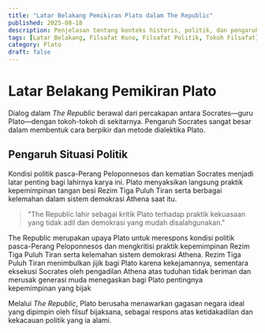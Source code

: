 ```yaml
---
title: "Latar Belakang Pemikiran Plato dalam The Republic"
published: 2025-08-18
description: Penjelasan tentang konteks historis, politik, dan pengaruh Socrates yang mendorong lahirnya pemikiran Plato dalam karya The Republic.
tags: [Latar Belakang, Filsafat Kuno, Filsafat Politik, Tokoh Filsafat]
category: Plato
draft: false
---
```


# Latar Belakang Pemikiran Plato

Dialog dalam *The Republic* berawal dari percakapan antara Socrates—guru Plato—dengan tokoh-tokoh di sekitarnya. Pengaruh Socrates sangat besar dalam membentuk cara berpikir dan metode dialektika Plato.

## Pengaruh Situasi Politik

Kondisi politik pasca-Perang Peloponnesos dan kematian Socrates menjadi latar penting bagi lahirnya karya ini. Plato menyaksikan langsung praktik kepemimpinan tangan besi Rezim Tiga Puluh Tiran serta berbagai kelemahan dalam sistem demokrasi Athena saat itu.

> "The Republic lahir sebagai kritik Plato terhadap praktik kekuasaan yang tidak adil dan demokrasi yang mudah disalahgunakan."

The Republic merupakan upaya Plato untuk merespons kondisi politik pasca-Perang Peloponnesos dan mengkritisi praktik kepemimpinan Rezim Tiga Puluh Tiran serta kelemahan sistem demokrasi Athena. Rezim Tiga Puluh Tiran menimbulkan jijik bagi Plato karena kekejamannya, sementara eksekusi Socrates oleh pengadilan Athena atas tuduhan tidak beriman dan merusak generasi muda menegaskan bagi Plato pentingnya kepemimpinan yang bijak

Melalui *The Republic*, Plato berusaha menawarkan gagasan negara ideal yang dipimpin oleh filsuf bijaksana, sebagai respons atas ketidakadilan dan kekacauan politik yang ia alami.
